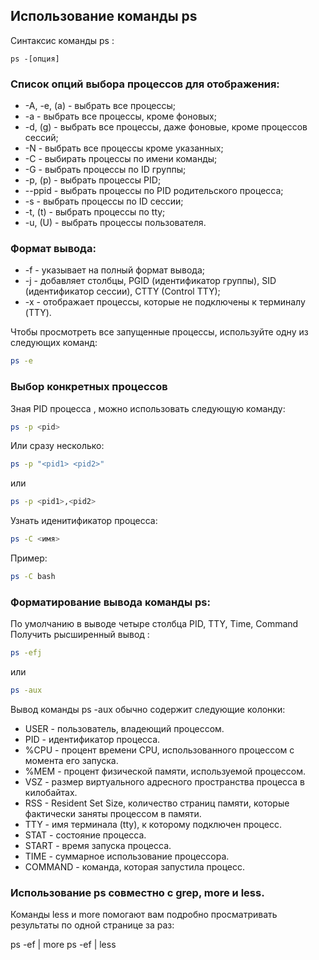 ## Использование команды ps
Синтаксис команды ps : 
```text
ps -[опция]
```
### Список опций выбора процессов для отображения:

- -A, -e, (a) - выбрать все процессы;
- -a - выбрать все процессы, кроме фоновых;
- -d, (g) - выбрать все процессы, даже фоновые, кроме процессов сессий;
- -N - выбрать все процессы кроме указанных;
- -С - выбирать процессы по имени команды;
- -G - выбрать процессы по ID группы;
- -p, (p) - выбрать процессы PID;
- --ppid - выбрать процессы по PID родительского процесса;
- -s - выбрать процессы по ID сессии;
- -t, (t) - выбрать процессы по tty;
- -u, (U) - выбрать процессы пользователя.

### Формат вывода:

- -f - указывает на полный формат вывода;
- -j - добавляет столбцы, PGID (идентификатор группы), SID (идентификатор сессии), CTTY (Control TTY);
- -x - отображает процессы, которые не подключены к терминалу (TTY).

Чтобы просмотреть все запущенные процессы, используйте одну из следующих команд:
```bash
ps -e
```

### Выбор конкретных процессов

Зная PID процесса , можно использовать следующую команду:
```bash
ps -p <pid>
```
Или сразу несколько:
```bash
ps -p "<pid1> <pid2>"
```
или
```bash
ps -p <pid1>,<pid2>
```
Узнать иденитификатор процесса:
```bash
ps -C <имя>
```
Пример:
```bash
ps -C bash
```
### Форматирование вывода команды ps:
По умолчанию в выводе четыре столбца  PID, TTY, Time, Command
Получить рысширенный вывод :
```bash
ps -efj
```
или
```bash 
ps -aux
```
Вывод команды ps -aux обычно содержит следующие колонки:
- USER - пользователь, владеющий процессом.
- PID - идентификатор процесса.
- %CPU - процент времени CPU, использованного процессом с момента его запуска.
- %MEM - процент физической памяти, используемой процессом.
- VSZ - размер виртуального адресного пространства процесса в килобайтах.
- RSS - Resident Set Size, количество страниц памяти, которые фактически заняты процессом в памяти.
- TTY - имя терминала (tty), к которому подключен процесс.
- STAT - состояние процесса.
- START - время запуска процесса.
- TIME - суммарное использование процессора.
- COMMAND - команда, которая запустила процесс.

### Использование ps совместно с grep, more и less.
Команды less и more помогают вам подробно просматривать результаты по одной странице за раз:

ps -ef | more
ps -ef | less